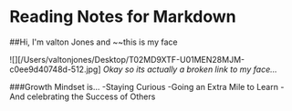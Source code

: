 # Reading Notes for Markdown

##Hi, I'm valton Jones and ~~this is my face 

![][/Users/valtonjones/Desktop/T02MD9XTF-U01MEN28MJM-c0ee9d40748d-512.jpg]
*Okay so its actually a broken link to my face...*


###Growth Mindset is...
-Staying Curious
-Going an Extra Mile to Learn
-And celebrating the Success of Others

